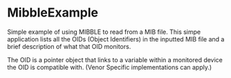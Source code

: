 MibbleExample
=============
Simple example of using MIBBLE to read from a MIB file. This simpe application lists all the OIDs (Object Identifiers) in the inputted MIB file and a brief description of what that OID monitors.

The OID is a pointer object that links to a variable within a monitored device the OID is compatible with. (Venor Specific implementations can apply.)
